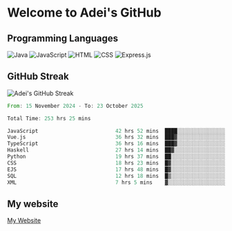 # Welcome to Adei's GitHub

## Programming Languages
![Java](https://img.shields.io/badge/Java-007396?style=flat-square&logo=java&logoColor=white)
![JavaScript](https://img.shields.io/badge/JavaScript-F7DF1E?style=flat-square&logo=javascript&logoColor=black)
![HTML](https://img.shields.io/badge/HTML-E34F26?style=flat-square&logo=html5&logoColor=white)
![CSS](https://img.shields.io/badge/CSS-1572B6?style=flat-square&logo=css3&logoColor=white)
![Express.js](https://img.shields.io/badge/Express.js-000000?style=flat-square&logo=express&logoColor=white)


## GitHub Streak
![Adei's GitHub Streak](https://github-readme-streak-stats.herokuapp.com/?user=AdeiTamayo&hide_border=true)

<!--START_SECTION:waka-->

```rust
From: 15 November 2024 - To: 23 October 2025

Total Time: 253 hrs 25 mins

JavaScript                         42 hrs 52 mins  ████░░░░░░░░░░░░░░░░░░░░░   16.65 %
Vue.js                             36 hrs 32 mins  ███▓░░░░░░░░░░░░░░░░░░░░░   14.20 %
TypeScript                         36 hrs 16 mins  ███▓░░░░░░░░░░░░░░░░░░░░░   14.09 %
Haskell                            27 hrs 14 mins  ██▓░░░░░░░░░░░░░░░░░░░░░░   10.58 %
Python                             19 hrs 37 mins  ██░░░░░░░░░░░░░░░░░░░░░░░   07.62 %
CSS                                18 hrs 23 mins  █▓░░░░░░░░░░░░░░░░░░░░░░░   07.15 %
EJS                                17 hrs 48 mins  █▓░░░░░░░░░░░░░░░░░░░░░░░   06.92 %
SQL                                12 hrs 18 mins  █▒░░░░░░░░░░░░░░░░░░░░░░░   04.78 %
XML                                7 hrs 5 mins    ▓░░░░░░░░░░░░░░░░░░░░░░░░   02.76 %
```

<!--END_SECTION:waka-->

## My website
[My Website](https://adei.eus)


